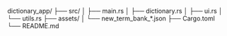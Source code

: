 dictionary_app/
  ├── src/
  │   ├── main.rs
  │   ├── dictionary.rs 
  │   ├── ui.rs
  │   └── utils.rs
  ├── assets/
  │   └── new_term_bank_*.json
  ├── Cargo.toml  
  └── README.md